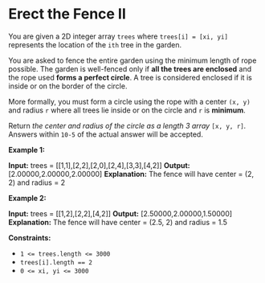 # Erect the Fence II

You are given a 2D integer array `trees` where `trees[i] = [xi, yi]` represents the location of the `ith` tree in the garden.

You are asked to fence the entire garden using the minimum length of rope possible. The garden is well-fenced only if **all the trees are enclosed** and the rope used **forms a perfect circle**. A tree is considered enclosed if it is inside or on the border of the circle.

More formally, you must form a circle using the rope with a center `(x, y)` and radius `r` where all trees lie inside or on the circle and `r` is **minimum**.

Return _the center and radius of the circle as a length 3 array_ `[x, y, r]`_._ Answers within `10-5` of the actual answer will be accepted.

**Example 1:**

**Input:** trees = \[\[1,1\],\[2,2\],\[2,0\],\[2,4\],\[3,3\],\[4,2\]\]
**Output:** \[2.00000,2.00000,2.00000\]
**Explanation:** The fence will have center = (2, 2) and radius = 2

**Example 2:**

**Input:** trees = \[\[1,2\],\[2,2\],\[4,2\]\]
**Output:** \[2.50000,2.00000,1.50000\]
**Explanation:** The fence will have center = (2.5, 2) and radius = 1.5

**Constraints:**

* `1 <= trees.length <= 3000`
* `trees[i].length == 2`
* `0 <= xi, yi <= 3000`
